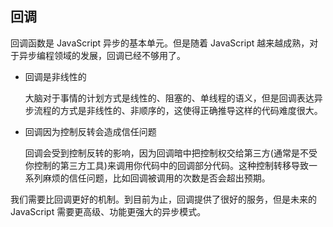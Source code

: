 ## 回调

回调函数是 JavaScript 异步的基本单元。但是随着 JavaScript 越来越成熟，对于异步编程领域的发展，回调已经不够用了。

* 回调是非线性的

  大脑对于事情的计划方式是线性的、阻塞的、单线程的语义，但是回调表达异步流程的方式是非线性的、非顺序的，这使得正确推导这样的代码难度很大。

* 回调因为控制反转会造成信任问题

  回调会受到控制反转的影响，因为回调暗中把控制权交给第三方(通常是不受你控制的第三方工具)来调用你代码中的回调部分代码。这种控制转移导致一系列麻烦的信任问题，比如回调被调用的次数是否会超出预期。

我们需要比回调更好的机制。到目前为止，回调提供了很好的服务，但是未来的 JavaScript 需要更高级、功能更强大的异步模式。